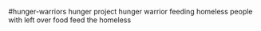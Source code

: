 #hunger-warriors
hunger project hunger warrior
feeding homeless people with left over food
feed the homeless 
